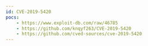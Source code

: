 ```yaml
---
id: CVE-2019-5420
pocs:
    - https://www.exploit-db.com/raw/46785
    - https://github.com/knqyf263/CVE-2019-5420
    - https://github.com/cved-sources/cve-2019-5420
---
```

